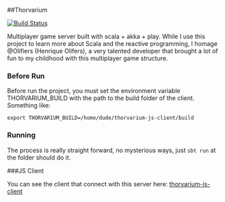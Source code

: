 ##Thorvarium

[![Build Status](https://travis-ci.org/ghophp/thorvarium.svg?branch=master)](https://travis-ci.org/ghophp/thorvarium)

Multiplayer game server built with scala + akka + play. While I use this project to learn more about Scala and the reactive programming,
I homage @Olifiers (Henrique Olifers), a very talented developer that brought a lot of fun to my childhood with this multiplayer game structure.

### Before Run

Before run the project, you must set the environment variable THORVARIUM_BUILD with the path to the build folder of the client. Something like:

    export THORVARIUM_BUILD=/home/dude/thorvarium-js-client/build

### Running

The process is really straight forward, no mysterious ways, just `sbt run` at the folder should do it.

###JS Client

You can see the client that connect with this server here: [thorvarium-js-client](https://github.com/ghophp/thorvarium-js-client)